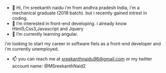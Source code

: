 - 👋 Hi, I’m sreekanth naidu i'm from andhra pradesh India,
i'm a mechanical graduate (2018 batch).
but i recently gained intrest in coding.
- 👀 I’m interested in front-end developing.
i already know Html5,Css3,Javascript and Jquery
- 🌱 I’m currently learning angular.


i'm looking to start my career in software fiels as a front-end developer 
and i'm currently unemployed.
- 📫 you can reach me at sreekanthnaidu96@gmail.com or
my twitter account name: @MSreekanthNaid2

<!---
sreekanthnaidu96/sreekanthnaidu96 is a ✨ special ✨ repository because its `README.md` (this file) appears on your GitHub profile.
You can click the Preview link to take a look at your changes.
--->
